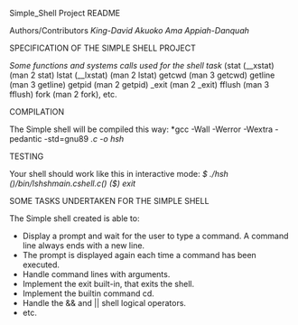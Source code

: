 Simple_Shell Project README

Authors/Contributors
*King-David Akuoko*
*Ama Appiah-Danquah*

SPECIFICATION OF THE SIMPLE SHELL PROJECT

*Some functions and systems calls used for the shell task*
(stat (__xstat) (man 2 stat)
lstat (__lxstat) (man 2 lstat)
getcwd (man 3 getcwd)
getline (man 3 getline)
getpid (man 2 getpid)
_exit (man 2 _exit)
fflush (man 3 fflush)
fork (man 2 fork), etc.

COMPILATION

The Simple shell will be compiled this way:
*gcc -Wall -Werror -Wextra -pedantic -std=gnu89 *.c -o hsh*

TESTING

Your shell should work like this in interactive mode:
*$ ./hsh ($) /bin/ls hsh main.c shell.c ($) ($) exit*

SOME TASKS UNDERTAKEN FOR THE SIMPLE SHELL 

The Simple shell created is able to:

- Display a prompt and wait for the user to type a command. A command line always ends with a new line.
- The prompt is displayed again each time a command has been executed.
- Handle command lines with arguments.
- Implement the exit built-in, that exits the shell.
- Implement the builtin command cd.
- Handle the && and || shell logical operators.
- etc.
